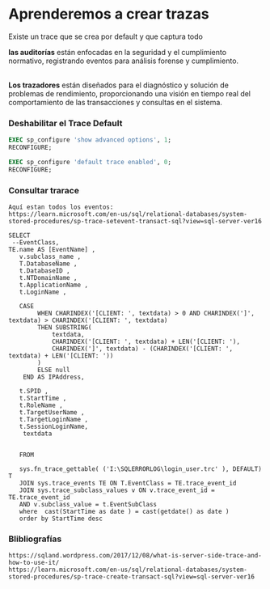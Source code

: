 # Aprenderemos a crear trazas 
Existe un trace que se crea por default y  que captura todo 


**las auditorías** están enfocadas en la seguridad y el cumplimiento normativo, registrando eventos para análisis forense y cumplimiento.  <br><br>

**Los trazadores** están diseñados para el diagnóstico y solución de problemas de rendimiento, proporcionando una visión en tiempo real del comportamiento de las transacciones y consultas en el sistema.

### Deshabilitar el Trace Default 
```SQL 
EXEC sp_configure 'show advanced options', 1;
RECONFIGURE;

EXEC sp_configure 'default trace enabled', 0;
RECONFIGURE;

```

### Consultar trarace
```
Aquí estan todos los eventos:
https://learn.microsoft.com/en-us/sql/relational-databases/system-stored-procedures/sp-trace-setevent-transact-sql?view=sql-server-ver16

SELECT  
 --EventClass,
TE.name AS [EventName] ,
   v.subclass_name ,       
   T.DatabaseName ,       
   t.DatabaseID ,       
   t.NTDomainName ,        
   t.ApplicationName ,       
   t.LoginName ,   
   
   CASE 
        WHEN CHARINDEX('[CLIENT: ', textdata) > 0 AND CHARINDEX(']', textdata) > CHARINDEX('[CLIENT: ', textdata)
        THEN SUBSTRING(
            textdata,
            CHARINDEX('[CLIENT: ', textdata) + LEN('[CLIENT: '),
            CHARINDEX(']', textdata) - (CHARINDEX('[CLIENT: ', textdata) + LEN('[CLIENT: '))
        )
        ELSE null
    END AS IPAddress,

   t.SPID ,   
   t.StartTime ,     
   t.RoleName ,      
   t.TargetUserName ,   
   t.TargetLoginName ,       
   t.SessionLoginName,        
    textdata
    
    
   FROM   

   sys.fn_trace_gettable( ('I:\SQLERRORLOG\login_user.trc' ), DEFAULT) T    
   JOIN sys.trace_events TE ON T.EventClass = TE.trace_event_id     
   JOIN sys.trace_subclass_values v ON v.trace_event_id = TE.trace_event_id     
   AND v.subclass_value = t.EventSubClass 
   where  cast(StartTime as date ) = cast(getdate() as date )
   order by StartTime desc

```


### Blibliografías 
```
https://sqland.wordpress.com/2017/12/08/what-is-server-side-trace-and-how-to-use-it/ 
https://learn.microsoft.com/en-us/sql/relational-databases/system-stored-procedures/sp-trace-create-transact-sql?view=sql-server-ver16

```
